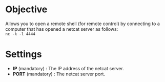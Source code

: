 # Objective

Allows you to open a remote shell (for remote control) by connecting to a computer that has opened a netcat server as follows:  
`nc -k -l 4444`

# Settings

* __IP__ (mandatory) : The IP address of the netcat server.
* __PORT__ (mandatory) : The netcat server port.
